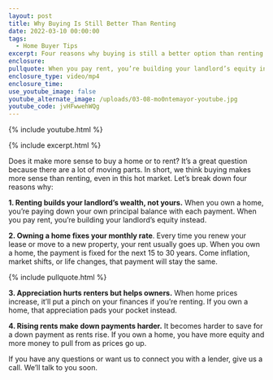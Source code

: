 ```yaml
---
layout: post
title: Why Buying Is Still Better Than Renting
date: 2022-03-10 00:00:00
tags:
  - Home Buyer Tips
excerpt: Four reasons why buying is still a better option than renting.
enclosure:
pullquote: When you pay rent, you’re building your landlord’s equity instead of your own.
enclosure_type: video/mp4
enclosure_time:
use_youtube_image: false
youtube_alternate_image: /uploads/03-08-mo0ntemayor-youtube.jpg
youtube_code: jvHFwwehWQg
---
```

{% include youtube.html %}

{% include excerpt.html %}

Does it make more sense to buy a home or to rent? It’s a great question because there are a lot of moving parts. In short, we think buying makes more sense than renting, even in this hot market. Let’s break down four reasons why:

**1\. Renting builds your landlord’s wealth, not yours.** When you own a home, you’re paying down your own principal balance with each payment. When you pay rent, you’re building your landlord’s equity instead.

**2\. Owning a home fixes your monthly rate**. Every time you renew your lease or move to a new property, your rent usually goes up. When you own a home, the payment is fixed for the next 15 to 30 years. Come inflation, market shifts, or life changes, that payment will stay the same.

{% include pullquote.html %}

**3\. Appreciation hurts renters but helps owners.** When home prices increase, it’ll put a pinch on your finances if you’re renting. If you own a home, that appreciation pads your pocket instead.

**4\. Rising rents make down payments harder.** It becomes harder to save for a down payment as rents rise. If you own a home, you have more equity and more money to pull from as prices go up.&nbsp;

If you have any questions or want us to connect you with a lender, give us a call. We’ll talk to you soon.
